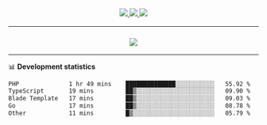 <h3 align="center">
  <a href="https://github.com/hwalker928">
      <img src="https://img.shields.io/github/followers/hwalker928?label=Followers&style=for-the-badge&color=lightblue">
  </a>
  <a href="https://harryw.link/discord" alt="Discord">
      <img src="https://img.shields.io/discord/738451951758606336?label=discord&style=for-the-badge&color=lightblue"/>
  </a>
  <a href="https://harryw.link/sparked" alt="Sparked Host">
      <img src="https://img.shields.io/static/v1?label=Sponsor&message=Sparked%20Host&color=yellow&style=for-the-badge"/>
  </a>
</h3>

<hr>


<h3 align="center">
  <a href="https://github.com/hwalker928">
      <img src="https://github-profile-trophy.vercel.app/?username=hwalker928&no-bg=true&no-frame=true">
  </a>
</h3>


<hr>

📊 **Development statistics**

<!--START_SECTION:waka-->

```txt
PHP              1 hr 49 mins    ██████████████░░░░░░░░░░░   55.92 %
TypeScript       19 mins         ██▒░░░░░░░░░░░░░░░░░░░░░░   09.90 %
Blade Template   17 mins         ██▒░░░░░░░░░░░░░░░░░░░░░░   09.03 %
Go               17 mins         ██▒░░░░░░░░░░░░░░░░░░░░░░   08.78 %
Other            11 mins         █▒░░░░░░░░░░░░░░░░░░░░░░░   05.79 %
```

<!--END_SECTION:waka-->
